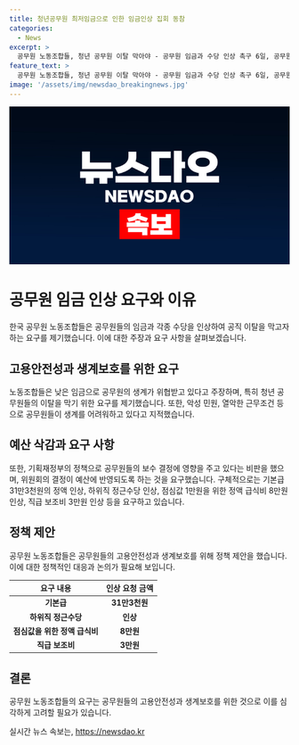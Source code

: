```yaml
---
title: 청년공무원 최저임금으로 인한 임금인상 집회 동참
categories:
  - News
excerpt: >
  공무원 노동조합들, 청년 공무원 이탈 막아야 - 공무원 임금과 수당 인상 촉구 6일, 공무원 노동조합들이 임금과 수당 인상을 촉구하며 공무원 임금 인상 쟁취 총궐기대회를 열었다. 낮은 임금으로 인해 공직 이탈 위기를 맞고 있는 청년 공무원들을 위해 기본급 인상과 수당 인상 등을 요구하며, 기획재정부의 예산 삭감에 대한 우려도 나타냈다. 촉구 요건으로는 기본급 31만3천원의 정액 인상, 하위직 정근수당 및 점심값 등의 인상이 포함되어 있다. 
feature_text: >
  공무원 노동조합들, 청년 공무원 이탈 막아야 - 공무원 임금과 수당 인상 촉구 6일, 공무원 노동조합들이 임금과 수당 인상을 촉구하며 공무원 임금 인상 쟁취 총궐기대회를 열었다. 낮은 임금으로 인해 공직 이탈 위기를 맞고 있는 청년 공무원들을 위해 기본급 인상과 수당 인상 등을 요구하며, 기획재정부의 예산 삭감에 대한 우려도 나타냈다. 촉구 요건으로는 기본급 31만3천원의 정액 인상, 하위직 정근수당 및 점심값 등의 인상이 포함되어 있다. 
image: '/assets/img/newsdao_breakingnews.jpg'
---
```


<p><img src="/assets/img/newsdao_breakingnews.jpg" alt="bookingtag 속보" /></p>

<h1 data-ke-size="size26">공무원 임금 인상 요구와 이유</h1>

<p data-ke-size="size16">한국 공무원 노동조합들은 공무원들의 임금과 각종 수당을 인상하여 공직 이탈을 막고자 하는 요구를 제기했습니다. 이에 대한 주장과 요구 사항을 살펴보겠습니다.</p>

<h2 data-ke-size="size24">고용안전성과 생계보호를 위한 요구</h2>

<p data-ke-size="size16">노동조합들은 낮은 임금으로 공무원의 생계가 위협받고 있다고 주장하며, 특히 청년 공무원들의 이탈을 막기 위한 요구를 제기했습니다. 또한, 악성 민원, 열악한 근무조건 등으로 공무원들이 생계를 어려워하고 있다고 지적했습니다.</p>

<h2 data-ke-size="size24">예산 삭감과 요구 사항</h2>

<p data-ke-size="size16">또한, 기획재정부의 정책으로 공무원들의 보수 결정에 영향을 주고 있다는 비판을 했으며, 위원회의 결정이 예산에 반영되도록 하는 것을 요구했습니다. 구체적으로는 기본급 31만3천원의 정액 인상, 하위직 정근수당 인상, 점심값 1만원을 위한 정액 급식비 8만원 인상, 직급 보조비 3만원 인상 등을 요구하고 있습니다.</p>

<h2 data-ke-size="size24">정책 제안</h2>

<p data-ke-size="size16">공무원 노동조합들은 공무원들의 고용안전성과 생계보호를 위해 정책 제안을 했습니다. 이에 대한 정책적인 대응과 논의가 필요해 보입니다.</p>

<table>
    <thead>
        <tr>
            <th style="text-align: center;">요구 내용</th>
            <th style="text-align: center;">인상 요청 금액</th>
        </tr>
    </thead>
    <tbody>
        <tr>
            <td style="text-align: center;"><b>기본급</b></td>
            <td style="text-align: center;"><b>31만3천원</b></td>
        </tr>
        <tr>
            <td style="text-align: center;"><b>하위직 정근수당</b></td>
            <td style="text-align: center;"><b>인상</b></td>
        </tr>
        <tr>
            <td style="text-align: center;"><b>점심값을 위한 정액 급식비</b></td>
            <td style="text-align: center;"><b>8만원</b></td>
        </tr>
        <tr>
            <td style="text-align: center;"><b>직급 보조비</b></td>
            <td style="text-align: center;"><b>3만원</b></td>
        </tr>
    </tbody>
</table>

<h2 data-ke-size="size24">결론</h2>

<p data-ke-size="size16">공무원 노동조합들의 요구는 공무원들의 고용안전성과 생계보호를 위한 것으로 이를 심각하게 고려할 필요가 있습니다.</p>
실시간 뉴스 속보는, <a href="https://newsdao.kr" rel="dofollow">https://newsdao.kr</a>


